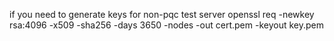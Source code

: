 if you need to generate keys for non-pqc test server 
openssl req -newkey rsa:4096 -x509 -sha256 -days 3650 -nodes -out cert.pem -keyout key.pem
